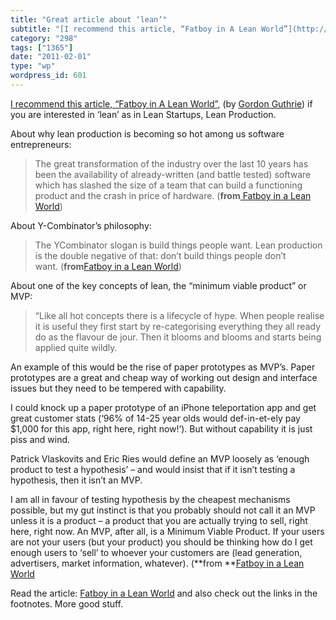 ```yaml
---
title: "Great article about ‘lean’"
subtitle: "[I recommend this article, “Fatboy in A Lean World”](http://www.oreillygmt.eu/interview/fatboy-in-a-..."
category: "298"
tags: ["1365"]
date: "2011-02-01"
type: "wp"
wordpress_id: 601
---
```

[I recommend this article, “Fatboy in A Lean World”](http://www.oreillygmt.eu/interview/fatboy-in-a-lean-world/), (by [Gordon Guthrie](http://www.oreillygmt.eu/author/gordon-guthrie/)) if you are interested in ‘lean’ as in Lean Startups, Lean Production.

About why lean production is becoming so hot among us software entrepreneurs:

> The great transformation of the industry over the last 10 years has been the availability of already-written (and battle tested) software which has slashed the size of a team that can build a functioning product and the crash in price of hardware. (**from**[ Fatboy in a Lean World](http://www.oreillygmt.eu/interview/fatboy-in-a-lean-world/))

About Y-Combinator’s philosophy:

> The YCombinator slogan is build things people want. Lean production is the double negative of that: don’t build things people don’t want. (**from**[Fatboy in a Lean World](http://www.oreillygmt.eu/interview/fatboy-in-a-lean-world/))

About one of the key concepts of lean, the “minimum viable product” or MVP:

> “Like all hot concepts there is a lifecycle of hype. When people realise it is useful they first start by re-categorising everything they all ready do as the flavour de jour. Then it blooms and blooms and starts being applied quite wildly.

An example of this would be the rise of paper prototypes as MVP’s. Paper prototypes are a great and cheap way of working out design and interface issues but they need to be tempered with capability.

I could knock up a paper prototype of an iPhone teleportation app and get great customer stats (‘96% of 14-25 year olds would def-in-et-ely pay $1,000 for this app, right here, right now!’). But without capability it is just piss and wind.

Patrick Vlaskovits and Eric Ries would define an MVP loosely as ‘enough product to test a hypothesis’ – and would insist that if it isn’t testing a hypothesis, then it isn’t an MVP.

I am all in favour of testing hypothesis by the cheapest mechanisms possible, but my gut instinct is that you probably should not call it an MVP unless it is a product – a product that you are actually trying to sell, right here, right now. An MVP, after all, is a Minimum Viable Product. If your users are not your users (but your product) you should be thinking how do I get enough users to ‘sell’ to whoever your customers are (lead generation, advertisers, market information, whatever). (**from **[Fatboy in a Lean World](http://www.oreillygmt.eu/interview/fatboy-in-a-lean-world/)

Read the article: [Fatboy in a Lean World](http://www.oreillygmt.eu/interview/fatboy-in-a-lean-world/) and also check out the links in the footnotes. More good stuff.